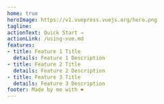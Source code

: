 ```yaml
---
home: true
heroImage: https://v1.vuepress.vuejs.org/hero.png
tagline: 
actionText: Quick Start →
actionLink: /using-vue.md
features:
- title: Feature 1 Title
  details: Feature 1 Description
- title: Feature 2 Title
  details: Feature 2 Description
- title: Feature 3 Title
  details: Feature 3 Description
footer: Made by me with ❤️
---
```

